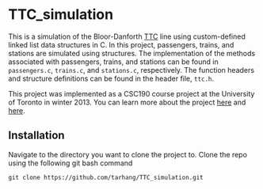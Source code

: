 # TTC_simulation
This is a simulation of the Bloor-Danforth [TTC](http://www.ttc.ca/) line using custom-defined linked list data structures in C. In this project, passengers, trains, and stations are simulated using structures. The implementation of the methods associated with passengers, trains, and stations can be found in `passengers.c`, `trains.c`, and `stations.c`, respectively. The function headers and structure definitions can be found in the header file, `ttc.h`. 

This project was implemented as a CSC190 course project at the University of Toronto in winter 2013. You can learn more about the project [here](http://www.cs.toronto.edu/~patitsas/cs190/lab3.html) and [here](http://www.cs.toronto.edu/~patitsas/cs190/lab4.html). 

## Installation
Navigate to the directory you want to clone the project to. Clone the repo using the following git bash command
```
git clone https://github.com/tarhang/TTC_simulation.git
```
